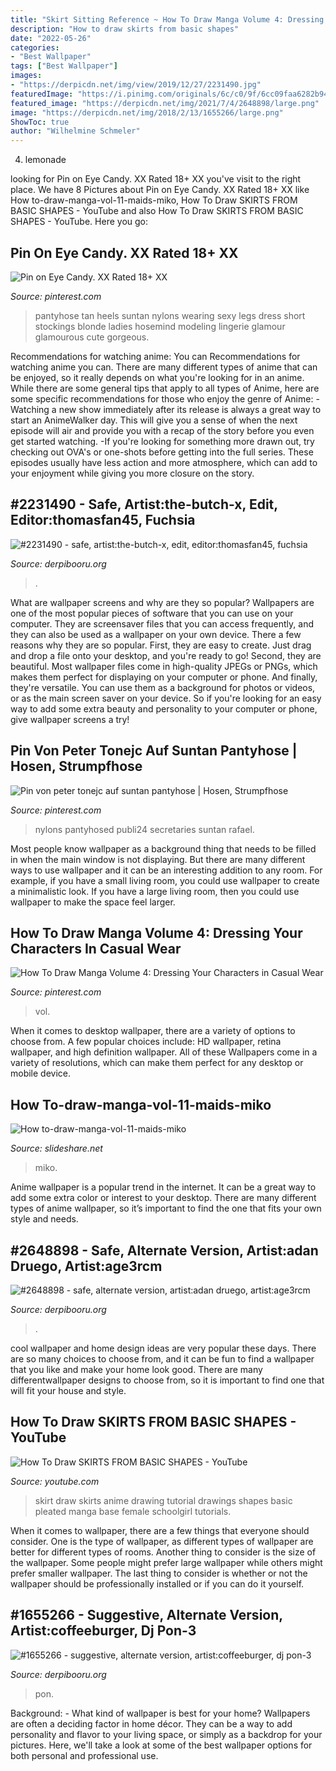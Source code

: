 ```yaml
---
title: "Skirt Sitting Reference ~ How To Draw Manga Volume 4: Dressing Your Characters In Casual Wear"
description: "How to draw skirts from basic shapes"
date: "2022-05-26"
categories:
- "Best Wallpaper"
tags: ["Best Wallpaper"]
images:
- "https://derpicdn.net/img/view/2019/12/27/2231490.jpg"
featuredImage: "https://i.pinimg.com/originals/6c/c0/9f/6cc09faa6282b94a080c5c549a4e8703.jpg"
featured_image: "https://derpicdn.net/img/2021/7/4/2648898/large.png"
image: "https://derpicdn.net/img/2018/2/13/1655266/large.png"
ShowToc: true
author: "Wilhelmine Schmeler"
---
```



4. lemonade 

	

		
looking for Pin on Eye Candy. XX Rated 18+ XX you've visit to the right place. We have 8 Pictures about Pin on Eye Candy. XX Rated 18+ XX like How to-draw-manga-vol-11-maids-miko, How To Draw SKIRTS FROM BASIC SHAPES - YouTube and also How To Draw SKIRTS FROM BASIC SHAPES - YouTube. Here you go:
		
    
## Pin On Eye Candy. XX Rated 18+ XX

<img loading=lazy src="https://i.pinimg.com/736x/47/9d/23/479d2304552c6c72c6f9db9381de440e--tan-pantyhose-nylons.jpg" onerror="this.onerror=null;this.src='https://tse4.mm.bing.net/th?id=OIP.YVy7eiVgBfbJZN5Hq9W0VgHaLk&amp;pid=15.1';" alt="Pin on Eye Candy. XX Rated 18+ XX">

_Source: pinterest.com_

>pantyhose tan heels suntan nylons wearing sexy legs dress short stockings blonde ladies hosemind modeling lingerie glamour glamourous cute gorgeous. 

	

Recommendations for watching anime: You can
Recommendations for watching anime you can. There are many different types of anime that can be enjoyed, so it really depends on what you're looking for in an anime. While there are some general tips that apply to all types of Anime, here are some specific recommendations for those who enjoy the genre of Anime: 
-Watching a new show immediately after its release is always a great way to start an AnimeWalker day. This will give you a sense of when the next episode will air and provide you with a recap of the story before you even get started watching. 
-If you're looking for something more drawn out, try checking out OVA's or one-shots before getting into the full series. These episodes usually have less action and more atmosphere, which can add to your enjoyment while giving you more closure on the story.

    
## #2231490 - Safe, Artist:the-butch-x, Edit, Editor:thomasfan45, Fuchsia

<img loading=lazy src="https://derpicdn.net/img/view/2019/12/27/2231490.jpg" onerror="this.onerror=null;this.src='https://tse1.mm.bing.net/th?id=OIP.cmHYU2yGSZlTYzpJcCsFUgHaEq&amp;pid=15.1';" alt="#2231490 - safe, artist:the-butch-x, edit, editor:thomasfan45, fuchsia">

_Source: derpibooru.org_

>. 

	

What are wallpaper screens and why are they so popular?
Wallpapers are one of the most popular pieces of software that you can use on your computer. They are screensaver files that you can access frequently, and they can also be used as a wallpaper on your own device. There a few reasons why they are so popular. First, they are easy to create. Just drag and drop a file onto your desktop, and you're ready to go! Second, they are beautiful. Most wallpaper files come in high-quality JPEGs or PNGs, which makes them perfect for displaying on your computer or phone. And finally, they're versatile. You can use them as a background for photos or videos, or as the main screen saver on your device. So if you're looking for an easy way to add some extra beauty and personality to your computer or phone, give wallpaper screens a try!

    
## Pin Von Peter Tonejc Auf Suntan Pantyhose | Hosen, Strumpfhose

<img loading=lazy src="https://i.pinimg.com/originals/2f/82/70/2f8270cb70de963b399388fbd01ce782.jpg" onerror="this.onerror=null;this.src='https://tse1.mm.bing.net/th?id=OIP.zyYIMgPkFAHOcEJkwSPSRwHaKX&amp;pid=15.1';" alt="Pin von peter tonejc auf suntan pantyhose | Hosen, Strumpfhose">

_Source: pinterest.com_

>nylons pantyhosed publi24 secretaries suntan rafael. 

	

Most people know wallpaper as a background thing that needs to be filled in when the main window is not displaying. But there are many different ways to use wallpaper and it can be an interesting addition to any room. For example, if you have a small living room, you could use wallpaper to create a minimalistic look. If you have a large living room, then you could use wallpaper to make the space feel larger.

    
## How To Draw Manga Volume 4: Dressing Your Characters In Casual Wear

<img loading=lazy src="https://i.pinimg.com/originals/6c/c0/9f/6cc09faa6282b94a080c5c549a4e8703.jpg" onerror="this.onerror=null;this.src='https://tse1.mm.bing.net/th?id=OIP.VFENX0xduXwSy6EZ77R8swHaK4&amp;pid=15.1';" alt="How To Draw Manga Volume 4: Dressing Your Characters in Casual Wear">

_Source: pinterest.com_

>vol. 

	

When it comes to desktop wallpaper, there are a variety of options to choose from. A few popular choices include: HD wallpaper, retina wallpaper, and high definition wallpaper. All of these Wallpapers come in a variety of resolutions, which can make them perfect for any desktop or mobile device. 

    
## How To-draw-manga-vol-11-maids-miko

<img loading=lazy src="https://image.slidesharecdn.com/how-to-draw-manga-vol-11-maids-miko-160828230140/95/how-todrawmangavol11maidsmiko-50-638.jpg?cb=1472425363" onerror="this.onerror=null;this.src='https://tse4.mm.bing.net/th?id=OIP.F54NIkA0-RBKxZMpbjQBvAHaK5&amp;pid=15.1';" alt="How to-draw-manga-vol-11-maids-miko">

_Source: slideshare.net_

>miko. 

	

Anime wallpaper is a popular trend in the internet. It can be a great way to add some extra color or interest to your desktop. There are many different types of anime wallpaper, so it’s important to find the one that fits your own style and needs.

    
## #2648898 - Safe, Alternate Version, Artist:adan Druego, Artist:age3rcm

<img loading=lazy src="https://derpicdn.net/img/2021/7/4/2648898/large.png" onerror="this.onerror=null;this.src='https://tse3.mm.bing.net/th?id=OIP.aRxcDHbOjwIC-D2xeecwJgHaEK&amp;pid=15.1';" alt="#2648898 - safe, alternate version, artist:adan druego, artist:age3rcm">

_Source: derpibooru.org_

>. 

	

cool wallpaper and home design ideas are very popular these days. There are so many choices to choose from, and it can be fun to find a wallpaper that you like and make your home look good. There are many differentwallpaper designs to choose from, so it is important to find one that will fit your house and style.

    
## How To Draw SKIRTS FROM BASIC SHAPES - YouTube

<img loading=lazy src="https://i.ytimg.com/vi/jS7ib3-ET5M/maxresdefault.jpg" onerror="this.onerror=null;this.src='https://tse2.mm.bing.net/th?id=OIP.cPLVjMoYW8sMrxI9uIaabwHaEK&amp;pid=15.1';" alt="How To Draw SKIRTS FROM BASIC SHAPES - YouTube">

_Source: youtube.com_

>skirt draw skirts anime drawing tutorial drawings shapes basic pleated manga base female schoolgirl tutorials. 

	

When it comes to wallpaper, there are a few things that everyone should consider. One is the type of wallpaper, as different types of wallpaper are better for different types of rooms. Another thing to consider is the size of the wallpaper. Some people might prefer large wallpaper while others might prefer smaller wallpaper. The last thing to consider is whether or not the wallpaper should be professionally installed or if you can do it yourself.

    
## #1655266 - Suggestive, Alternate Version, Artist:coffeeburger, Dj Pon-3

<img loading=lazy src="https://derpicdn.net/img/2018/2/13/1655266/large.png" onerror="this.onerror=null;this.src='https://tse4.mm.bing.net/th?id=OIP.ld_LGqm0aXNdKBlLV571YQHaFu&amp;pid=15.1';" alt="#1655266 - suggestive, alternate version, artist:coffeeburger, dj pon-3">

_Source: derpibooru.org_

>pon. 

	

Background: - What kind of wallpaper is best for your home?
Wallpapers are often a deciding factor in home décor. They can be a way to add personality and flavor to your living space, or simply as a backdrop for your pictures. Here, we'll take a look at some of the best wallpaper options for both personal and professional use.

